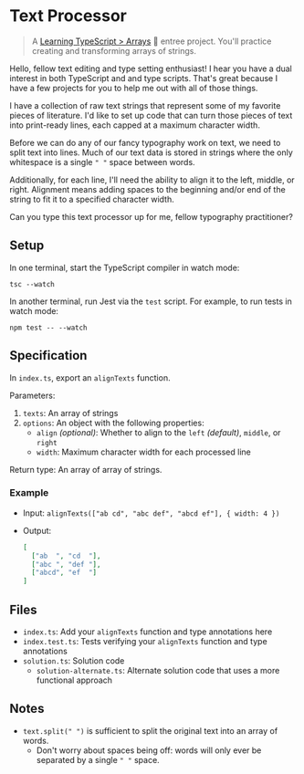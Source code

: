 # Text Processor

> A [Learning TypeScript > Arrays](https://learning-typescript.com/arrays) 🍲 entree project.
> You'll practice creating and transforming arrays of strings.

Hello, fellow text editing and type setting enthusiast!
I hear you have a dual interest in both TypeScript and and type scripts.
That's great because I have a few projects for you to help me out with all of those things.

I have a collection of raw text strings that represent some of my favorite pieces of literature.
I'd like to set up code that can turn those pieces of text into print-ready lines, each capped at a maximum character width.

Before we can do any of our fancy typography work on text, we need to split text into lines.
Much of our text data is stored in strings where the only whitespace is a single `" "` space between words.

Additionally, for each line, I'll need the ability to align it to the left, middle, or right.
Alignment means adding spaces to the beginning and/or end of the string to fit it to a specified character width.

Can you type this text processor up for me, fellow typography practitioner?

## Setup

In one terminal, start the TypeScript compiler in watch mode:

```shell
tsc --watch
```

In another terminal, run Jest via the `test` script.
For example, to run tests in watch mode:

```shell
npm test -- --watch
```

## Specification

In `index.ts`, export an `alignTexts` function.

Parameters:

1. `texts`: An array of strings
2. `options`: An object with the following properties:
   - `align` _(optional)_: Whether to align to the `left` _(default)_, `middle`, or `right`
   - `width`: Maximum character width for each processed line

Return type: An array of array of strings.

### Example

- Input: `alignTexts(["ab cd", "abc def", "abcd ef"], { width: 4 })`
- Output:

  ```json
  [
  	["ab  ", "cd  "],
  	["abc ", "def "],
  	["abcd", "ef  "]
  ]
  ```

## Files

- `index.ts`: Add your `alignTexts` function and type annotations here
- `index.test.ts`: Tests verifying your `alignTexts` function and type annotations
- `solution.ts`: Solution code
  - `solution-alternate.ts`: Alternate solution code that uses a more functional approach

## Notes

- `text.split(" ")` is sufficient to split the original text into an array of words.
  - Don't worry about spaces being off: words will only ever be separated by a single `" "` space.
